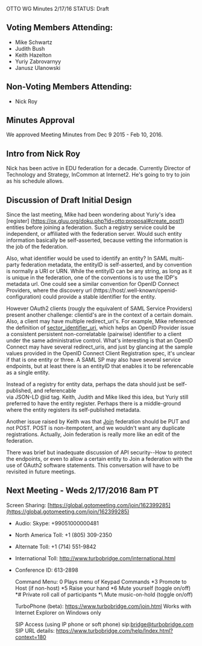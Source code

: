 OTTO WG Minutes 2/17/16
STATUS: Draft

## Voting Members Attending:
 - Mike Schwartz
 - Judith Bush
 - Keith Hazelton
 - Yuriy Zabrovarnyy
 - Janusz Ulanowski

## Non-Voting Members Attending:
 - Nick Roy
 
## Minutes Approval

We approved Meeting Minutes from Dec 9 2015 - Feb 10, 2016. 

## Intro from Nick Roy

Nick has been active in EDU federation for a decade. Currently Director of Technology and Strategy, 
InCommon at Internet2. He's going to try to join as his schedule allows.

## Discussion of Draft Initial Design

Since the last meeting, Mike had been wondering about Yuriy's idea [register]
(https://ox.gluu.org/doku.php?id=otto:proposal#create_post1) entities before joining a federation. Such 
a registry service could be independent, or affiliated with the federation server. Would such entity 
information basically be self-asserted, because vetting the information is the job of the federation.

Also, what identifier would be used to identify an entity? In SAML multi-party federation metadata, 
the entityID is self-asserted, and by convention is normally a URI or URN. While the entityID can be 
any string, as long as it is unique in the federation, one of the conventions is to use the IDP's 
metadata url. One could see a similar convention for OpenID Connect Providers,
where the discovery url (https://host/.well-known/openid-configuration) could provide a stable identifier
for the entity. 

However OAuth2 clients (rougly the equivalent of SAML Service Providers) present another challenge: 
clientid's are in the context of a certain domain. Also, a client may have multiple redirect_uri's. 
For example, Mike referenced the definition of 
[sector_identifier_uri](http://openid.net/specs/openid-connect-registration-1_0.html#SectorIdentifierValidation),
which helps an OpenID Provider issue a consistent persistent non-correlatable (pairwise) identifier to 
a client under the same administrative control. What's interesting is that an OpenID Connect may have several 
redirect_uris, and just by glancing at the sample values provided in the OpenID Connect Client Registration spec,
it's unclear if that is one entity or three. A SAML SP may also have several service endpoints, but at least
there is an entityID that enables it to be referencable as a single entity.

Instead of a registry for entity data, perhaps the data should just be self-published, and referencable  
via JSON-LD @id tag. Keith, Judith and Mike liked this idea, but Yuriy still preferred to have the entity 
register. Perhaps there is a middle-ground where the entity registers its self-published metadata.

Another issue raised by Keith was that [Join](https://ox.gluu.org/doku.php?id=otto:proposal#join_federation_post)
federation should be PUT and not POST. POST is non-itempotent, and we wouldn't want any duplicate registrations.
Actually, Join federation is really more like an edit of the federation.

There was brief but inadequate discussion of API security--How to protect the endpoints, or even to allow
a certain entity to Join a federation with the use of OAuth2 software statements. This conversation will have 
to be revisited in future meetings.


## Next Meeting - Weds 2/17/2016 8am PT

Screen Sharing: [https://global.gotomeeting.com/join/162399285](https://global.gotomeeting.com/join/162399285)

 - Audio: Skype: +99051000000481
 - North America Toll: +1 (805) 309-2350
 - Alternate Toll: +1 (714) 551-9842
 - International Toll: http://www.turbobridge.com/international.html

 - Conference ID: 613-2898

    Command Menu: 0 Plays menu of Keypad Commands *3 Promote to Host (if non-host) *5 Raise your hand 
    *6 Mute yourself (toggle on/off) *# Private roll call of participants *\ Mute music-on-hold (toggle on/off)

    TurboPhone (beta): https://www.turbobridge.com/join.html Works with Internet Explorer on Windows only

    SIP Access (using IP phone or soft phone) sip:bridge@turbobridge.com
    SIP URL details: https://www.turbobridge.com/help/Index.html?context=180

